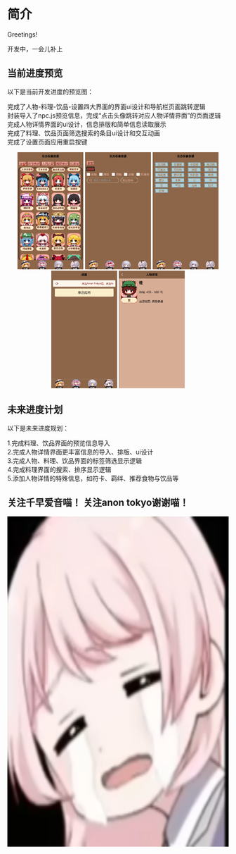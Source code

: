 # 简介

Greetings!

开发中，一会儿补上

## 当前进度预览

以下是当前开发进度的预览图：  

完成了人物-料理-饮品-设置四大界面的界面ui设计和导航栏页面跳转逻辑  
封装导入了npc.js预览信息，完成“点击头像跳转对应人物详情界面”的页面逻辑  
完成人物详情界面的ui设计，信息排版和简单信息读取展示  
完成了料理、饮品页面筛选搜索的条目ui设计和交互动画  
完成了设置页面应用重启按键  
<p align="center">
  <img src="./info/info1.png" width="150">
  <img src="./info/info2.png" width="150">
  <img src="./info/info3.png" width="150">
  <img src="./info/info4.png" width="150">
  <img src="./info/info5.png" width="150">
</p>  

## 未来进度计划  

以下是未来进度规划：  

1.完成料理、饮品界面的预览信息导入  
2.完成人物详情界面更丰富信息的导入、排版、ui设计  
3.完成人物、料理、饮品界面的标签筛选显示逻辑  
4.完成料理界面的搜索、排序显示逻辑  
5.添加人物详情的特殊信息，如符卡、羁绊、推荐食物与饮品等  

## 关注千早爱音喵！ 关注anon tokyo谢谢喵！
<p align="center">
  <img src="./info/Anon Tang Cry.png" width="750" height="750">
</p>

